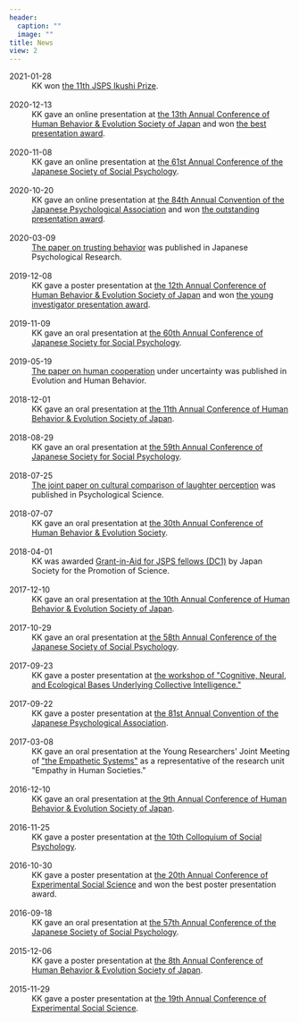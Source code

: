 ```yaml
---
header:
  caption: ""
  image: ""
title: News
view: 2
---
```


<article>
  <dt>
    2021-01-28
  </dt>
  <dd>
    KK won <a href="https://www.jsps.go.jp/english/e-ikushi-prize/data/awards/11th_Ikushi_list_en.pdf" target="_blank">the 11th JSPS Ikushi Prize</a>.
  </dd>
  <br/>
  <dt>
    2020-12-13
  </dt>
  <dd>
    KK gave an online presentation at <a href="https://sites.google.com/view/hbes-j2020fukuoka/" target="_blank">the 13th Annual Conference of Human Behavior & Evolution Society of Japan</a> and won <a href="https://www.hbesj.org/?page_id=128" target="_blank">the best presentation award</a>.
  </dd>
  <br/>
  <dt>
    2020-11-08
  </dt>
  <dd>
    KK gave an online presentation at <a href="http://www.socialpsychology.jp/conf2020/" target="_blank">the 61st Annual Conference of the Japanese Society of Social Psychology</a>.
  </dd>
  <br/>
  <dt>
    2020-10-20
  </dt>
  <dd>
    KK gave an online presentation at <a href="http://jpa2020.com/en/" target="_blank">the 84th Annual Convention of the Japanese Psychological Association</a> and won <a href="https://psych.or.jp/prize/conf/" target="_blank">the outstanding presentation award</a>.
  </dd>
  <br>
  <dt>
    2020-03-09
  </dt>
  <dd>
    <a href="https://doi.org/10.1111/jpr.12288" target="_blank">The paper on trusting behavior</a> was published in Japanese Psychological Research.
  </dd>
  <br>
  <dt>
    2019-12-08
  </dt>
  <dd>
    KK gave a poster presentation at <a href="https://inukailab.com/hbesj/" target="_blank">the 12th Annual Conference of Human Behavior & Evolution Society of Japan</a> and won <a href="https://www.hbesj.org/?page_id=128" target="_blank">the young investigator presentation award</a>.
  </dd>
  <br>
  <dt>
    2019-11-09
  </dt>
  <dd>
    KK gave an oral presentation at <a href="http://www.socialpsychology.jp/conf2019/index.html" target="_blank">the 60th Annual Conference of Japanese Society for Social Psychology</a>.
  </dd>
  <br>
  <dt>
    2019-05-19
  </dt>
  <dd>
    <a href="https://doi.org/10.1016/j.evolhumbehav.2019.05.004" target="_blank">The paper on human cooperation</a> under uncertainty was published in Evolution and Human Behavior.
  </dd>
  <br>
  <dt>
    2018-12-01
  </dt>
  <dd>
    KK gave an oral presentation at <a href="https://sites.google.com/site/hbesj2018/" target="_blank">the 11th Annual Conference of Human Behavior & Evolution Society of Japan</a>.
  </dd>
  <br>
  <dt>
    2018-08-29
  </dt>
  <dd>
    KK gave an oral presentation at <a href="http://www.socialpsychology.jp/conf2018/index.html" target="_blank">the 59th Annual Conference of Japanese Society for Social Psychology</a>.
  </dd>
  <br>
  <dt>
    2018-07-25
  </dt>
  <dd>
    <a href="https://doi.org/10.1177%2F0956797618778235" target="_blank">The joint paper on cultural comparison of laughter perception</a> was published in Psychological Science.
  </dd>
  <br>
  <dt>
    2018-07-07
  </dt>
  <dd>
    KK gave an oral presentation at <a href="https://www.hbes.com/portfolio-item/30th-annual-hbes-conference/" target="_blank">the 30th Annual Conference of Human Behavior & Evolution Society</a>.
  </dd>
  <br>
  <dt>
    2018-04-01
  </dt>
  <dd>
    KK was awarded <a href="https://kaken.nii.ac.jp/ja/grant/KAKENHI-PROJECT-18J21510/" target="_blank">Grant-in-Aid for JSPS fellows (DC1)</a> by Japan Society for the Promotion of Science.
  </dd>
  <br>
  <dt>
    2017-12-10
  </dt>
  <dd>
    KK gave an oral presentation at <a href="https://sites.google.com/site/hbesjnagoya/" target="_blank">the 10th Annual Conference of Human Behavior & Evolution Society of Japan</a>.
  </dd>
  <br>
  <dt>
    2017-10-29
  </dt>
  <dd>
    KK gave an oral presentation at <a href="http://socialpsychology.jp/conf2017/index.html" target="_blank">the 58th Annual Conference of the Japanese Society of Social Psychology</a>.
  </dd>
  <br>
  <dt>
    2017-09-23
  </dt>
  <dd>
    KK gave a poster presentation at <a href="https://sites.google.com/view/16h06324/home" target="_blank">the workshop of "Cognitive, Neural, and Ecological Bases Underlying Collective Intelligence."</a>
  </dd>
  <br>
  <dt>
    2017-09-22
  </dt>
  <dd>
    KK gave a poster presentation at <a href="http://www.jpa2017.com" target="_blank">the 81st Annual Convention of the Japanese Psychological Association</a>.
  </dd>
  <br>
  <dt>
    2017-03-08
  </dt>
  <dd>
    KK gave an oral presentation at the Young Researchers' Joint Meeting of <a href="https://www.empatheticsystems.jp/index-e.html" target="_blank">"the Empathetic Systems"</a> as a representative of the research unit "Empathy in Human Societies."
  </dd>
  <br>
  <dt>
    2016-12-10
  </dt>
  <dd>
    KK gave an oral presentation at <a href="https://hbesj2016.wordpress.com" target="_blank">the 9th Annual Conference of Human Behavior & Evolution Society of Japan</a>.
  </dd>
  <br>
  <dt>
    2016-11-25
  </dt>
  <dd>
    KK gave a poster presentation at <a href="http://www.utokyo-socpsy.com/events-e.html" target="_blank">the 10th Colloquium of Social Psychology</a>.
  </dd>
  <br>
  <dt>
    2016-10-30
  </dt>
  <dd>
    KK gave a poster presentation at <a href="../../docs/expss2016.pdf" target="_blank">the 20th Annual Conference of Experimental Social Science</a> and won the best poster presentation award.
  </dd>
  <br>
  <dt>
    2016-09-18
  </dt>
  <dd>
    KK gave an oral presentation at <a href="http://www.socialpsychology.jp/conf2016/index.html" target="_blank">the 57th Annual Conference of the Japanese Society of Social Psychology</a>.
  </dd>
  <br>
  <dt>
    2015-12-06
  </dt>
  <dd>
    KK gave a poster presentation at <a href="https://hbesj2015.wordpress.com" target="_blank">the 8th Annual Conference of Human Behavior & Evolution Society of Japan</a>.
  </dd>
  <br>
  <dt>
    2015-11-29
  </dt>
  <dd>
    KK gave a poster presentation at <a href="http://expss2015.tatsuyakameda.com" target="_blank">the 19th Annual Conference of Experimental Social Science</a>.
  </dd>
  <br>
</article>
